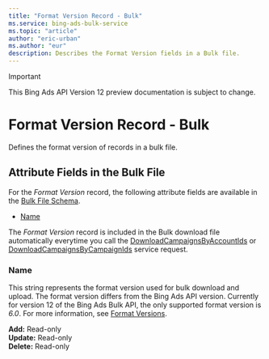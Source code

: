 ```yaml
---
title: "Format Version Record - Bulk"
ms.service: bing-ads-bulk-service
ms.topic: "article"
author: "eric-urban"
ms.author: "eur"
description: Describes the Format Version fields in a Bulk file.
---
```

> [!IMPORTANT]
> This Bing Ads API Version 12 preview documentation is subject to change.

# Format Version Record - Bulk
Defines the format version of records in a bulk file.

## <a name="entitydata"></a>Attribute Fields in the Bulk File
For the *Format Version* record, the following attribute fields are available in the [Bulk File Schema](bulk-file-schema.md). 

- [Name](#name)

The *Format Version* record is included in the Bulk download file automatically everytime you call the [DownloadCampaignsByAccountIds](downloadcampaignsbyaccountids.md) or [DownloadCampaignsByCampaignIds](downloadcampaignsbycampaignids.md) service request. 

### <a name="name"></a>Name
This string represents the format version used for bulk download and upload. The format version differs from the Bing Ads API version. Currently for version 12 of the Bing Ads Bulk API, the only supported format version is *6.0*. For more information, see [Format Versions](bulk-file-schema.md#formatversions).

**Add:** Read-only  
**Update:** Read-only  
**Delete:** Read-only  
